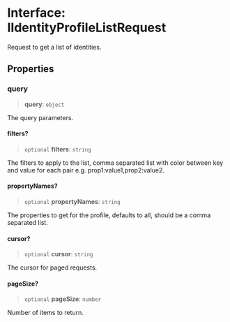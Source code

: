 # Interface: IIdentityProfileListRequest

Request to get a list of identities.

## Properties

### query

> **query**: `object`

The query parameters.

#### filters?

> `optional` **filters**: `string`

The filters to apply to the list, comma separated list with color between key and value for each pair e.g. prop1:value1,prop2:value2.

#### propertyNames?

> `optional` **propertyNames**: `string`

The properties to get for the profile, defaults to all, should be a comma separated list.

#### cursor?

> `optional` **cursor**: `string`

The cursor for paged requests.

#### pageSize?

> `optional` **pageSize**: `number`

Number of items to return.
